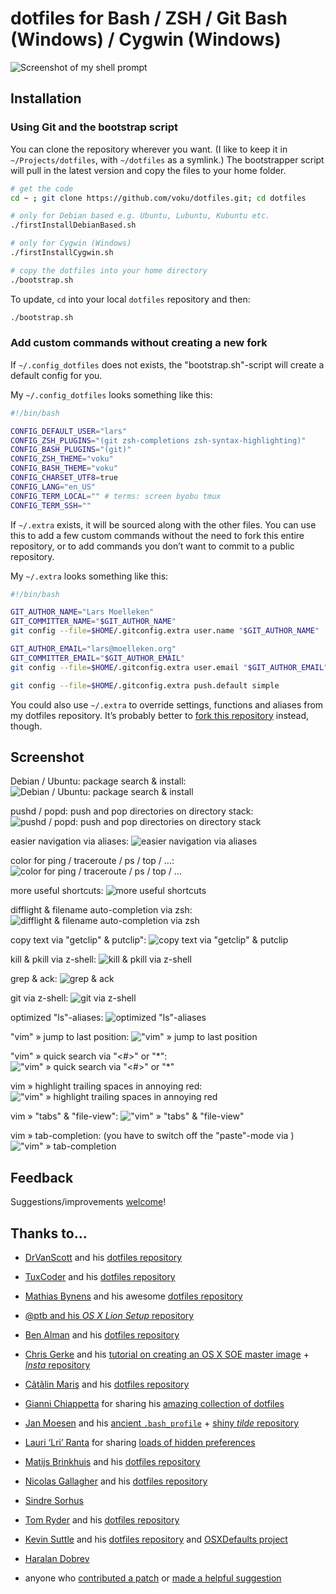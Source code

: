 # dotfiles for Bash / ZSH / Git Bash (Windows) / Cygwin (Windows)

![Screenshot of my shell prompt](http://suckup.de/wp-content/uploads/2014/06/bash_prompt.png)


## Installation

### Using Git and the bootstrap script

You can clone the repository wherever you want. (I like to keep it in `~/Projects/dotfiles`, with `~/dotfiles` as a symlink.) The bootstrapper script will pull in the latest version and copy the files to your home folder.

```bash
# get the code
cd ~ ; git clone https://github.com/voku/dotfiles.git; cd dotfiles

# only for Debian based e.g. Ubuntu, Lubuntu, Kubuntu etc.
./firstInstallDebianBased.sh

# only for Cygwin (Windows)
./firstInstallCygwin.sh

# copy the dotfiles into your home directory
./bootstrap.sh
```

To update, `cd` into your local `dotfiles` repository and then:

```bash
./bootstrap.sh
```

### Add custom commands without creating a new fork

If `~/.config_dotfiles` does not exists, the "bootstrap.sh"-script will create a default config for you.

My `~/.config_dotfiles` looks something like this:

```bash
#!/bin/bash

CONFIG_DEFAULT_USER="lars"
CONFIG_ZSH_PLUGINS="(git zsh-completions zsh-syntax-highlighting)"
CONFIG_BASH_PLUGINS="(git)"
CONFIG_ZSH_THEME="voku"
CONFIG_BASH_THEME="voku"
CONFIG_CHARSET_UTF8=true
CONFIG_LANG="en_US"
CONFIG_TERM_LOCAL="" # terms: screen byobu tmux
CONFIG_TERM_SSH=""
```

If `~/.extra` exists, it will be sourced along with the other files. You can use this to add a few custom commands without the need to fork this entire repository, or to add commands you don’t want to commit to a public repository.

My `~/.extra` looks something like this:

```bash
#!/bin/bash

GIT_AUTHOR_NAME="Lars Moelleken"
GIT_COMMITTER_NAME="$GIT_AUTHOR_NAME"
git config --file=$HOME/.gitconfig.extra user.name "$GIT_AUTHOR_NAME"

GIT_AUTHOR_EMAIL="lars@moelleken.org"
GIT_COMMITTER_EMAIL="$GIT_AUTHOR_EMAIL"
git config --file=$HOME/.gitconfig.extra user.email "$GIT_AUTHOR_EMAIL"

git config --file=$HOME/.gitconfig.extra push.default simple
```

You could also use `~/.extra` to override settings, functions and aliases from my dotfiles repository. It’s probably better to [fork this repository](https://github.com/voku/dotfiles/fork) instead, though.


## Screenshot

Debian / Ubuntu: package search & install:
![Debian / Ubuntu: package search & install](https://lh6.googleusercontent.com/-4wgyNUx-5lU/VBaLoHkCIkI/AAAAAAAAEps/pDB4j-miYB0/w1152-h852-no/apt.gif)

pushd / popd: push and pop directories on directory stack:
![pushd / popd: push and pop directories on directory stack](https://lh3.googleusercontent.com/-l1vjmWrWqt0/VBaLoFuDegI/AAAAAAAAEpk/QyCvxleninE/w1152-h852-no/cd.gif)

easier navigation via aliases:
![easier navigation via aliases](https://lh5.googleusercontent.com/-FM9MfR5aubU/VBaLnwZ2ahI/AAAAAAAAEp0/IaCkh-o6FG0/w1152-h852-no/cd_v2.gif)

color for ping / traceroute / ps / top / ...:
![color for ping / traceroute / ps / top / ...](https://lh4.googleusercontent.com/-BCzdV0iWpNM/VBaLosHohzI/AAAAAAAAEp8/-wV8lMW6F50/w1152-h852-no/color.gif)

more useful shortcuts:
![more useful shortcuts](https://lh3.googleusercontent.com/-RRqTWa4US6w/VBaLosCrfYI/AAAAAAAAEqE/_RnpJBO6N8E/w1152-h852-no/date.gif)

difflight & filename auto-completion via zsh:
![difflight & filename auto-completion via zsh](https://lh3.googleusercontent.com/-PrczDV4plG8/VBaLpMJzXhI/AAAAAAAAEqU/nNK6q3JY5Gs/w1152-h852-no/diff_v2.gif)

copy text via "getclip" & putclip":
![copy text via "getclip" & putclip](https://lh5.googleusercontent.com/-8akAgcHLS2s/VBaLpzImBsI/AAAAAAAAEqc/-IVyJbD6Kko/w1152-h852-no/get_put_clip.gif)

kill & pkill via z-shell:
![kill & pkill via z-shell](https://lh3.googleusercontent.com/-ybTtj7nmPYE/VBaLq1jyi8I/AAAAAAAAEq4/3BBEnPf4b7Q/w1152-h852-no/kill.gif)

grep & ack:
![grep & ack](https://lh6.googleusercontent.com/-dHkQzH_XD8o/VBaLq9WbSyI/AAAAAAAAEqs/II7LEMtvGwU/w1152-h852-no/grep.gif)

git via z-shell:
![git via z-shell](https://lh6.googleusercontent.com/-ATRuQsKRgFM/VBaLqQaZFEI/AAAAAAAAEqo/zoJXy-SKBHQ/w1152-h852-no/git.gif)

optimized "ls"-aliases:
![optimized "ls"-aliases](https://lh5.googleusercontent.com/-jzLOw-vkD-o/VBaLrUAwvoI/AAAAAAAAEq8/p8sOULfTuOA/w1152-h852-no/ls.gif)

"vim" » jump to last position:
!["vim" » jump to last position](https://lh5.googleusercontent.com/-6H2Y0Ratyxw/VBaLthchGDI/AAAAAAAAEro/9YETpn0GNss/w1152-h852-no/vim_v1.gif)

"vim" » quick search via "<#>" or "*":
!["vim" » quick search via "<#>" or "*"](https://lh4.googleusercontent.com/-29Wytj4-zGM/VBaLs_vT28I/AAAAAAAAElQ/qgnYpvc1SII/w1152-h852-no/vim_v2.gif)

vim » highlight trailing spaces in annoying red:
!["vim" » highlight trailing spaces in annoying red](https://lh4.googleusercontent.com/-zul98tm1cTU/VBaLt6t7ObI/AAAAAAAAErs/B7mv08W4OZs/w1152-h852-no/vim_v4.gif)

vim » "tabs" & "file-view":
!["vim" » "tabs" & "file-view"](https://lh4.googleusercontent.com/-phXE_PZUeSQ/VBaLuKlwPuI/AAAAAAAAEr4/qUVwnMmJmGI/w1152-h852-no/vim_v5.gif)

vim » tab-completion: (you have to switch off the "paste"-mode via <F2>)
!["vim" » tab-completion](https://lh3.googleusercontent.com/-2JrIi68Cln4/VBaLvDmvRuI/AAAAAAAAEr8/vrMVjlb0Kr8/w1152-h852-no/vim_v6.gif)


## Feedback

Suggestions/improvements
[welcome](https://github.com/voku/dotfiles/issues)!


## Thanks to…

* [DrVanScott](https://github.com/DrVanScott/) and his [dotfiles repository](https://github.com/alrra/dotfiles)
* [TuxCoder](https://github.com/TuxCoder/) and his [dotfiles repository](https://github.com/tuxcoder/dotfiles)
* [Mathias Bynens](https://github.com/mathiasbynens/) and his awesome [dotfiles repository](https://github.com/mathiasbynens/dotfiles/)
* [@ptb and his _OS X Lion Setup_ repository](https://github.com/ptb/Mac-OS-X-Lion-Setup)
* [Ben Alman](http://benalman.com/) and his [dotfiles repository](https://github.com/cowboy/dotfiles)
* [Chris Gerke](http://www.randomsquared.com/) and his [tutorial on creating an OS X SOE master image](http://chris-gerke.blogspot.com/2012/04/mac-osx-soe-master-image-day-7.html) + [_Insta_ repository](https://github.com/cgerke/Insta)
* [Cãtãlin Mariş](https://github.com/alrra) and his [dotfiles repository](https://github.com/alrra/dotfiles)
* [Gianni Chiappetta](http://gf3.ca/) for sharing his [amazing collection of dotfiles](https://github.com/gf3/dotfiles)
* [Jan Moesen](http://jan.moesen.nu/) and his [ancient `.bash_profile`](https://gist.github.com/1156154) + [shiny _tilde_ repository](https://github.com/janmoesen/tilde)
* [Lauri ‘Lri’ Ranta](http://lri.me/) for sharing [loads of hidden preferences](http://osxnotes.net/defaults.html)
* [Matijs Brinkhuis](http://hotfusion.nl/) and his [dotfiles repository](https://github.com/matijs/dotfiles)
* [Nicolas Gallagher](http://nicolasgallagher.com/) and his [dotfiles repository](https://github.com/necolas/dotfiles)
* [Sindre Sorhus](http://sindresorhus.com/)
* [Tom Ryder](http://blog.sanctum.geek.nz/) and his [dotfiles repository](https://github.com/tejr/dotfiles)
* [Kevin Suttle](http://kevinsuttle.com/) and his [dotfiles repository](https://github.com/kevinSuttle/dotfiles) and [OSXDefaults project](https://github.com/kevinSuttle/OSXDefaults)
* [Haralan Dobrev](http://hkdobrev.com/)

* anyone who [contributed a patch](https://github.com/voku/dotfiles/contributors) or [made a helpful suggestion](https://waffle.io/voku/dotfiles)
